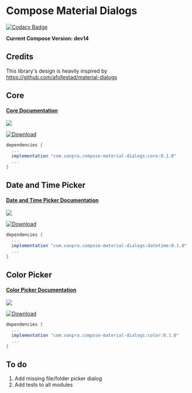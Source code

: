 # Compose Material Dialogs

[![Codacy Badge](https://api.codacy.com/project/badge/Grade/5990ad24f5ca434299916697e3fc0fe2)](https://app.codacy.com/manual/pranav.maganti/compose-material-dialogs?utm_source=github.com&utm_medium=referral&utm_content=vanpra/compose-material-dialogs&utm_campaign=Badge_Grade_Dashboard)

**Current Compose Version: dev14**

## Credits

This library's design is heavily inspired by https://github.com/afollestad/material-dialogs

## Core

#### [Core Documentation](https://github.com/vanpra/compose-material-dialogs/blob/main/documentation/Core.md)

![](https://raw.githubusercontent.com/vanpra/compose-material-dialogs/main/imgs/full_core.png)

[ ![Download](https://api.bintray.com/packages/vanpra/maven/compose-material-dialogs:core/images/download.svg?version=0.1.0) ](https://bintray.com/vanpra/maven/compose-material-dialogs:core/0.1.0/link)

```gradle
dependencies {
  ...
  implementation "com.vanpra.compose-material-dialogs:core:0.1.0" 
  ...
}
```

## Date and Time Picker

#### [Date and Time Picker Documentation](https://github.com/vanpra/compose-material-dialogs/blob/main/documentation/DateTimePicker.md)

![](https://raw.githubusercontent.com/vanpra/ComposeDateTimePicker/master/imgs/datetime.jpg)

[ ![Download](https://api.bintray.com/packages/vanpra/maven/compose-material-dialogs:datetime/images/download.svg?version=0.1.0) ](https://bintray.com/vanpra/maven/compose-material-dialogs:datetime/0.1.0/link)

```gradle
dependencies {
  ...
  implementation "com.vanpra.compose-material-dialogs:datetime:0.1.0"
  ...
}
```

## Color Picker

#### [Color Picker Documentation](https://github.com/vanpra/compose-material-dialogs/blob/main/documentation/ColorPicker.md)

![](https://raw.githubusercontent.com/vanpra/compose-material-dialogs/main/imgs/color_picker.png)

[ ![Download](https://api.bintray.com/packages/vanpra/maven/compose-material-dialogs:color/images/download.svg?version=0.1.0) ](https://bintray.com/vanpra/maven/compose-material-dialogs:color/0.1.0/link)

```gradle
dependencies {
  ...
  implementation "com.vanpra.compose-material-dialogs:color:0.1.0"
  ...
}
```



## To do

1. Add missing file/folder picker dialog
2. Add tests to all modules
